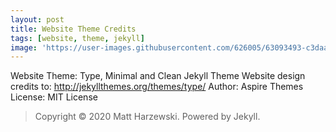```yaml
---
layout: post
title: Website Theme Credits
tags: [website, theme, jekyll]
image: 'https://user-images.githubusercontent.com/626005/63093493-c3daa880-bf65-11e9-860e-da88047cce24.png'
---
```


Website Theme: Type, Minimal and Clean Jekyll Theme
Website design credits to: http://jekyllthemes.org/themes/type/
Author: Aspire Themes
License: MIT License

> Copyright © 2020 Matt Harzewski. Powered by Jekyll.